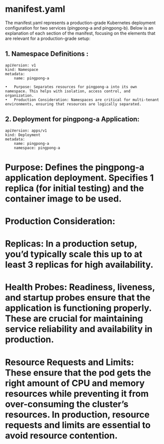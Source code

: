 # manifest.yaml
The manifest.yaml represents a production-grade Kubernetes deployment configuration for two services (pingpong-a and pingpong-b). Below is an explanation of each section of the manifest, focusing on the elements that are relevant for a production-grade setup:

## 1. Namespace Definitions :

	apiVersion: v1
    kind: Namespace
    metadata:
        name: pingpong-a

	•	Purpose: Separates resources for pingpong-a into its own namespace. This helps with isolation, access control, and organization.
	•	Production Consideration: Namespaces are critical for multi-tenant environments, ensuring that resources are logically separated.

## 2. Deployment for pingpong-a Application:

    apiVersion: apps/v1
    kind: Deployment
    metadata:
        name: pingpong-a
        namespace: pingpong-a

#    Purpose: Defines the pingpong-a application deployment. Specifies 1 replica (for initial testing) and the container image to be used.
#	Production Consideration:
#	Replicas: In a production setup, you’d typically scale this up to at least 3 replicas for high availability.
#	Health Probes: Readiness, liveness, and startup probes ensure that the application is functioning properly. These are crucial for maintaining service reliability and availability in production.
#	Resource Requests and Limits: These ensure that the pod gets the right amount of CPU and memory resources while preventing it from over-consuming the cluster’s resources. In production, resource requests and limits are essential to avoid resource contention.   